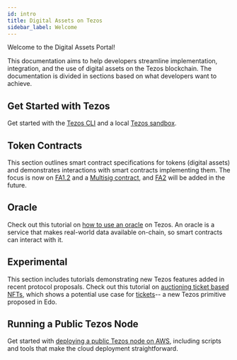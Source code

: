 ```yaml
---
id: intro
title: Digital Assets on Tezos
sidebar_label: Welcome
---
```


Welcome to the Digital Assets Portal! 

This documentation aims to help developers streamline implementation, integration, and the use of digital assets on the Tezos blockchain. The documentation is divided in sections based on what developers want to achieve.

## Get Started with Tezos

Get started with the [Tezos CLI](/docs/setup/1-tezos-client) and a local [Tezos sandbox](/docs/setup/2-sandbox).

## Token Contracts

This section outlines smart contract specifications for tokens (digital assets) and demonstrates interactions with smart contracts implementing them. The focus is now on [FA1.2](/docs/token-contracts/fa12/1-fa12-intro) and a [Multisig contract](/docs/token-contracts/multisig-specialized/1-multisig-specialized-intro), and [FA2](https://medium.com/@TQTezos/introducing-fa2-a-multi-asset-interface-for-tezos-55173d505e5f) will be added in the future.

## Oracle
Check out this tutorial on [how to use an oracle](/docs/oracle) on Tezos. An oracle is a service that makes real-world data available on-chain, so smart contracts can interact with it.

## Experimental
This section includes tutorials demonstrating new Tezos features added in recent protocol proposals. Check out this tutorial on [auctioning ticket based NFTs](/docs/experimental/ticket-auction), which shows a potential use case for [tickets](https://medium.com/tqtezos/tickets-on-tezos-part-1-a7cad8cc71cd)-- a new Tezos primitive proposed in Edo.

## Running a Public Tezos Node
Get started with [deploying a public Tezos node on AWS](/docs/run-a-node/1-run-a-node-intro), including scripts and tools that make the cloud deployment straightforward.
